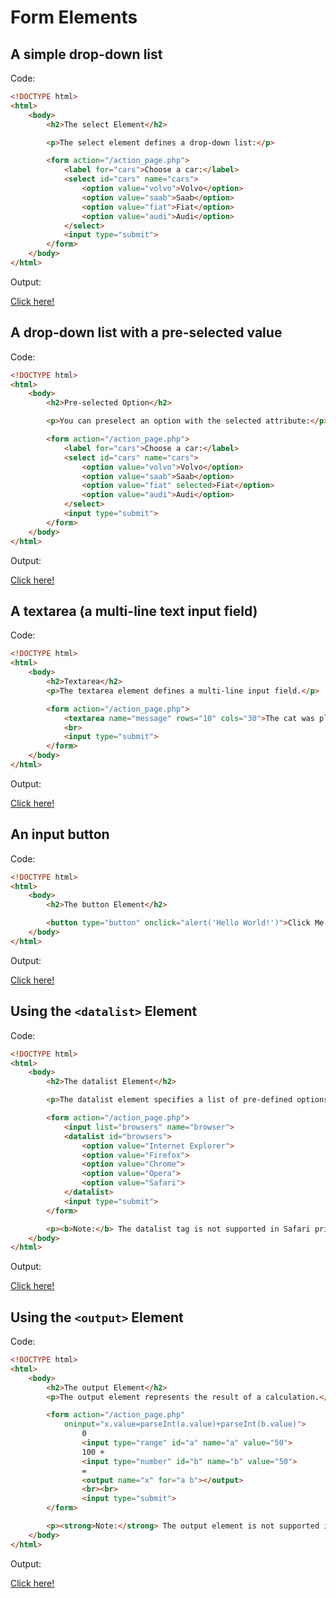 # Form Elements

## A simple drop-down list

Code:

```html
<!DOCTYPE html>
<html>
    <body>
        <h2>The select Element</h2>

        <p>The select element defines a drop-down list:</p>

        <form action="/action_page.php">
            <label for="cars">Choose a car:</label>
            <select id="cars" name="cars">
                <option value="volvo">Volvo</option>
                <option value="saab">Saab</option>
                <option value="fiat">Fiat</option>
                <option value="audi">Audi</option>
            </select>
            <input type="submit">
        </form>
    </body>
</html>
```

Output:

[Click here!](./Form_Elements/Example_1.html)

## A drop-down list with a pre-selected value

Code:

```html
<!DOCTYPE html>
<html>
    <body>
        <h2>Pre-selected Option</h2>

        <p>You can preselect an option with the selected attribute:</p>

        <form action="/action_page.php">
            <label for="cars">Choose a car:</label>
            <select id="cars" name="cars">
                <option value="volvo">Volvo</option>
                <option value="saab">Saab</option>
                <option value="fiat" selected>Fiat</option>
                <option value="audi">Audi</option>
            </select>
            <input type="submit">
        </form>
    </body>
</html>
```

Output:

[Click here!](./Form_Elements/Example_2.html)

## A textarea (a multi-line text input field)

Code:

```html
<!DOCTYPE html>
<html>
    <body>
        <h2>Textarea</h2>
        <p>The textarea element defines a multi-line input field.</p>

        <form action="/action_page.php">
            <textarea name="message" rows="10" cols="30">The cat was playing in the garden.</textarea>
            <br>
            <input type="submit">
        </form>
    </body>
</html>
```

Output:

[Click here!](./Form_Elements/Example_3.html)

## An input button

Code:

```html
<!DOCTYPE html>
<html>
    <body>
        <h2>The button Element</h2>

        <button type="button" onclick="alert('Hello World!')">Click Me!</button>
    </body>
</html>
```

Output:

[Click here!](./Form_Elements/Example_4.html)

## Using the `<datalist>` Element

Code:

```html
<!DOCTYPE html>
<html>
    <body>
        <h2>The datalist Element</h2>

        <p>The datalist element specifies a list of pre-defined options for an input element.</p>

        <form action="/action_page.php">
            <input list="browsers" name="browser">
            <datalist id="browsers">
                <option value="Internet Explorer">
                <option value="Firefox">
                <option value="Chrome">
                <option value="Opera">
                <option value="Safari">
            </datalist>
            <input type="submit">
        </form>

        <p><b>Note:</b> The datalist tag is not supported in Safari prior version 12.1.</p>
    </body>
</html>
```

Output:

[Click here!](./Form_Elements/Example_5.html)

## Using the `<output>` Element

Code:

```html
<!DOCTYPE html>
<html>
    <body>
        <h2>The output Element</h2>
        <p>The output element represents the result of a calculation.</p>

        <form action="/action_page.php"
            oninput="x.value=parseInt(a.value)+parseInt(b.value)">
                0
                <input type="range" id="a" name="a" value="50">
                100 +
                <input type="number" id="b" name="b" value="50">
                =
                <output name="x" for="a b"></output>
                <br><br>
                <input type="submit">
        </form>

        <p><strong>Note:</strong> The output element is not supported in Edge prior version 13.</p>
    </body>
</html>
```

Output:

[Click here!](./Form_Elements/Example_6.html)